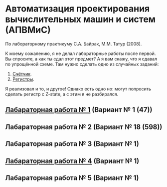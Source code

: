 # Автоматизация проектирования вычислительных машин и систем (АПВМиС)
По лабораторному практикуму С.А. Байрак, М.М. Татур (2008).

К моему сожалению, я не делал лабораторные работы после первой. Вы спросите, а как ты сдал этот предмет? А я вам скажу, что я сдавал по упрощённой схеме. Там нужно сделать одно из случайных заданий: 
1. [Счётчик](https://github.com/andrejHurynovic/bsuirLabs/tree/main/term7/АПВМиС/flip-flops).
2. [Регистры](https://github.com/andrejHurynovic/bsuirLabs/tree/main/term7/АПВМиС/registers).

Я реализовал и то, и другое! Однако есть одно но: могут попросить сделать регистр с Z-state, а с этим я не разбирался.
## [Лабараторная работа № 1](https://github.com/andrejHurynovic/bsuirLabs/tree/main/term7/АПВМиС/АПВМиС%2C%20ЛР%20№%201) (Вариант № 1 (47))
## Лабараторная работа № 2 (Вариант № 18 (598))
## Лабараторная работа № 3 (Вариант № 1)
## [Лабараторная работа № 4](https://github.com/andrejHurynovic/bsuirLabs/tree/main/term7/АПВМиС/АПВМиС%2C%20ЛР%20№%204) (Вариант № 1)
## Лабараторная работа № 5 (Вариант № 1)
